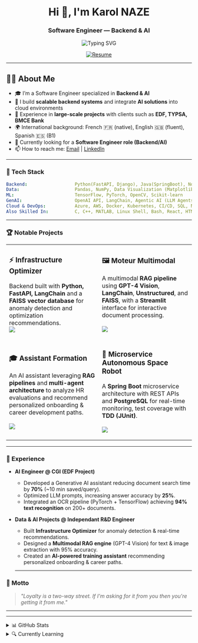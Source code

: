 <h1 align="center">Hi 👋, I'm Karol NAZE</h1>
<h3 align="center">Software Engineer — Backend & AI </h3>

<p align="center">
  <img src="https://readme-typing-svg.demolab.com/?lines=Backend%20Engineer%20%7C%20ML-AI%20%7C%20Generative%20AI;IoT%20%7C%20Embedded%20Systems%20%7C%20Edge%20Computing;Always%20Learning%20%26%20Building%20!&center=true&vCenter=true&pause=1500&width=950" alt="Typing SVG" />
</p>


<p align="center">
  <!-- Remplace par le lien vers ton CV PDF hébergé dans ton repo -->
  <a href="https://wendyamkarol.github.io/Karol-Naze-resume/">
    <img src="https://img.shields.io/badge/View%20Resume-007ACC?style=for-the-badge&logo=readme&logoColor=white" alt="Resume" />
  </a>
</p>

---

## 👨‍💻 About Me  

- 🎓 I’m a Software Engineer specialized in **Backend & AI**  
- 🚀 I build **scalable backend systems** and integrate **AI solutions** into cloud environments  
- 🏢 Experience in **large-scale projects** with clients such as **EDF, TYPSA, BMCE Bank**  
- 🌍 International background: French 🇫🇷 (native), English 🇬🇧 (fluent), Spanish 🇪🇸 (B1)  
- 🎯 Currently looking for a **Software Engineer role (Backend/AI)**
- 📫 How to reach me: [Email](mailto:w.karolnaze@gmail.com) | [LinkedIn](https://www.linkedin.com/in/karol-naze/)  

---

### 🧰 Tech Stack

```yaml
Backend:                  Python(FastAPI, Django), Java(SpringBoot), Node.js, REST APIs
Data:                     Pandas, NumPy, Data Visualization (Matplotlib) 
ML:                       TensorFlow, PyTorch, OpenCV, Scikit-learn
GenAI:                    OpenAI API, LangChain, Agentic AI (LLM Agents, Multi-Agent Systems)
Cloud & DevOps:           Azure, AWS, Docker, Kubernetes, CI/CD, SQL, NoSQL
Also Skilled In:          C, C++, MATLAB, Linux Shell, Bash, React, HTML/CSS
```
----

### 🏆 Notable Projects  

<table>
<tr>
<td width="50%">
<h3>⚡ Infrastructure Optimizer</h3>
<p>
Backend built with <strong>Python, FastAPI, LangChain</strong> and a <strong>FAISS vector database</strong> for anomaly detection and optimization recommendations.<br>
<a href="https://github.com/WendyamKarol/infra-optimizer-llm">
</a>
<a href="https://github.com/WendyamKarol/infra-optimizer-llm">
<img src="https://img.shields.io/badge/View%20Project-171515?style=for-the-badge&logo=github&logoColor=white" />
</a>
</p>
</td>

<td width="50%">
<h3>🖼️ Moteur Multimodal</h3>
<p>
A multimodal <strong>RAG pipeline</strong> using <strong>GPT-4 Vision</strong>, <strong>LangChain</strong>, <strong>Unstructured</strong>, and <strong>FAISS</strong>, with a <strong>Streamlit</strong> interface for interactive document processing.<br><br> 
<a href="https://github.com/WendyamKarol/IA-Projects-Hub/tree/main/RAG/NOTEBOOKS">
</a>
<a href="https://github.com/WendyamKarol/IA-Projects-Hub/tree/main/RAG/NOTEBOOKS">
<img src="https://img.shields.io/badge/View%20Project-171515?style=for-the-badge&logo=github&logoColor=white" />
</a>
</p>
</td>
</tr>

<tr>
<td width="50%">
<h3>🎓 Assistant Formation</h3>
<p>
An AI assistant leveraging <strong>RAG pipelines</strong> and <strong>multi-agent architecture</strong> to analyze HR evaluations and recommend personalized onboarding & career development paths.<br><br>
<a href="https://github.com/WendyamKarol/RAG-DRH-Recommandations-RH-intelligentes">
</a>
<a href="https://github.com/WendyamKarol/RAG-DRH-Recommandations-RH-intelligentes">
<img src="https://img.shields.io/badge/View%20Project-171515?style=for-the-badge&logo=github&logoColor=white" />
</a>
</p>
</td>

<td width="50%">
<h3>🤖 Microservice Autonomous Space Robot</h3>
<p>
A <strong>Spring Boot</strong> microservice architecture with REST APIs and <strong>PostgreSQL</strong> for real-time monitoring, test coverage with <strong>TDD (JUnit)</strong>.<br><br>
<a href="https://github.com/WendyamKarol/Stack-Lab/tree/main/microservice_autonomous_space_robot">
</a>
<a href="https://github.com/WendyamKarol/Stack-Lab/tree/main/microservice_autonomous_space_robot">
<img src="https://img.shields.io/badge/View%20Project-171515?style=for-the-badge&logo=github&logoColor=white" />
</a>
</p>
</td>
</tr>
</table>

---

### 💼 Experience  

* **AI Engineer @ CGI (EDF Project)**  
  * Developed a Generative AI assistant reducing document search time by **70%** (~10 min saved/query).  
  * Optimized LLM prompts, increasing answer accuracy by **25%**.  
  * Integrated an OCR pipeline (PyTorch + TensorFlow) achieving **94% text recognition** on 200+ documents.  

* **Data & AI Projects @ Independant R&D Engineer** 
  * Built **Infrastructure Optimizer** for anomaly detection & real-time recommendations.  
  * Designed a **Multimodal RAG engine** (GPT-4 Vision) for text & image extraction with 95% accuracy.  
  * Created an **AI-powered training assistant** recommending personalized onboarding & career paths.
 
  ---

### 🏅 Motto  

> *"Loyalty is a two-way street. If I'm asking for it from you then you're getting it from me."*

---

---

<details>
<summary>📊 GitHub Stats</summary>

<div align="center">
  <table>
    <tr>
      <!-- GitHub Stats -->
      <td style="width: 49%; height: 330px;">
        <img 
          src="https://github-readme-stats.vercel.app/api?username=WendyamKarol&show_icons=true&theme=radical&hide_border=true&rank_icon=github&include_all_commits=true&hide=contribs" 
          alt="Karol's GitHub Stats" 
          style="width: 100%; height: 100%; object-fit: cover; border-radius: 10px;" />
      </td>
      <!-- GitHub Streak -->
      <td style="width: 49%; height: 330px;">
        <img 
          src="https://streak-stats.demolab.com?user=WendyamKarol&theme=radical&hide_border=true&date_format=%5BY.%5Dn.j&card_width=500&hide_longest_streak=true" 
          alt="Karol's GitHub Streak" 
          style="width: 100%; height: 100%; object-fit: cover; border-radius: 10px;" />
      </td>
    </tr>
  </table>
</div>


<p align="center">
  <img src="https://komarev.com/ghpvc/?username=WendyamKarol&label=Profile%20views&color=0e75b6&style=flat" alt="Profile views" />
  &nbsp;•&nbsp;
  <a href="https://github.com/WendyamKarol?tab=followers">
    <img alt="followers" title="Follow me on GitHub" src="https://img.shields.io/github/followers/WendyamKarol?color=236ad3&label=Followers&logo=github&logoColor=white&style=flat" />
  </a>
</p>

</details>


<details>
<summary>🔍 Currently Learning</summary>

* Building **Autonomous AI Agents** with LangChain
* Applying **Business Analytics** with data-driven decision making   
* Designing **Scalable IoT & Edge Systems**  
* Quantitative Finance — mathematical modeling, time series analysis, and algorithmic trading systems.

</details>



